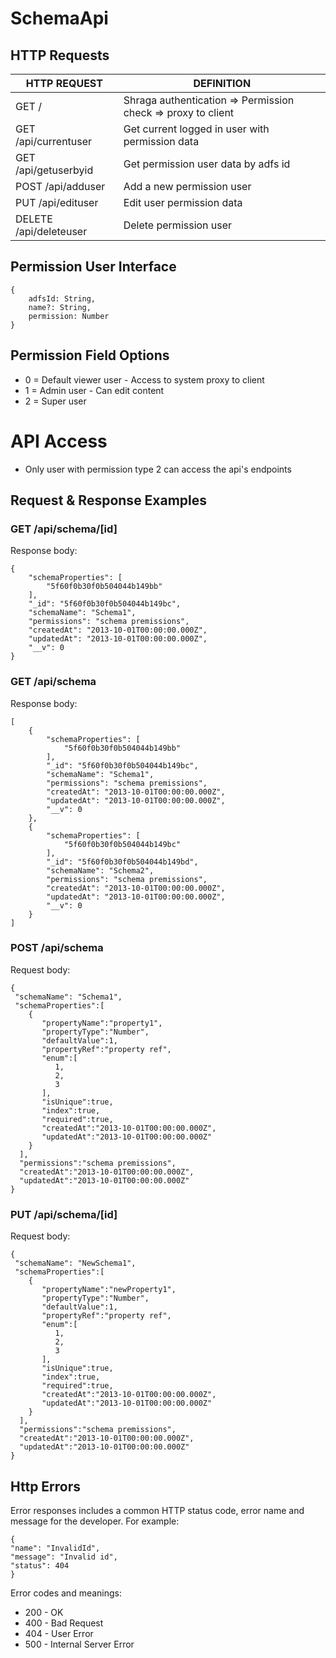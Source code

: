 # SchemaApi

## HTTP Requests

| HTTP REQUEST | DEFINITION            | 
| ----------- | --------------- |
| GET /         | Shraga authentication => Permission check => proxy to client |
| GET /api/currentuser       | Get current logged in user with permission data |
| GET /api/getuserbyid       | Get permission user data by adfs id |
| POST /api/adduser       | Add a new permission user |
| PUT /api/edituser       | Edit user permission data |
| DELETE /api/deleteuser       | Delete permission user |


## Permission User Interface

    {
        adfsId: String,
        name?: String,
        permission: Number
    }

## Permission Field Options

* 0 = Default viewer user - Access to system proxy to client
* 1 = Admin user - Can edit content
* 2 = Super user

# API Access
* Only user with permission type 2 can access the api's endpoints

## Request & Response Examples
  
### GET /api/schema/[id]

Response body:

    {
        "schemaProperties": [
            "5f60f0b30f0b504044b149bb"
        ],
        "_id": "5f60f0b30f0b504044b149bc",
        "schemaName": "Schema1",
        "permissions": "schema premissions",
        "createdAt": "2013-10-01T00:00:00.000Z",
        "updatedAt": "2013-10-01T00:00:00.000Z",
        "__v": 0
    }
    
### GET /api/schema

Response body:

    [
        {
            "schemaProperties": [
                "5f60f0b30f0b504044b149bb"
            ],
            "_id": "5f60f0b30f0b504044b149bc",
            "schemaName": "Schema1",
            "permissions": "schema premissions",
            "createdAt": "2013-10-01T00:00:00.000Z",
            "updatedAt": "2013-10-01T00:00:00.000Z",
            "__v": 0
        },
        {
            "schemaProperties": [
                "5f60f0b30f0b504044b149bc"
            ],
            "_id": "5f60f0b30f0b504044b149bd",
            "schemaName": "Schema2",
            "permissions": "schema premissions",
            "createdAt": "2013-10-01T00:00:00.000Z",
            "updatedAt": "2013-10-01T00:00:00.000Z",
            "__v": 0
        }
    ]
    
### POST /api/schema

Request body:

    {
     "schemaName": "Schema1",
     "schemaProperties":[
        {
           "propertyName":"property1",
           "propertyType":"Number",
           "defaultValue":1,
           "propertyRef":"property ref",
           "enum":[
              1,
              2,
              3
           ],
           "isUnique":true,
           "index":true,
           "required":true,
           "createdAt":"2013-10-01T00:00:00.000Z",
           "updatedAt":"2013-10-01T00:00:00.000Z"
        }
      ],
      "permissions":"schema premissions",
      "createdAt":"2013-10-01T00:00:00.000Z",
      "updatedAt":"2013-10-01T00:00:00.000Z"
    }
    
### PUT /api/schema/[id]

Request body:

    {
     "schemaName": "NewSchema1",
     "schemaProperties":[
        {
           "propertyName":"newProperty1",
           "propertyType":"Number",
           "defaultValue":1,
           "propertyRef":"property ref",
           "enum":[
              1,
              2,
              3
           ],
           "isUnique":true,
           "index":true,
           "required":true,
           "createdAt":"2013-10-01T00:00:00.000Z",
           "updatedAt":"2013-10-01T00:00:00.000Z"
        }
      ],
      "permissions":"schema premissions",
      "createdAt":"2013-10-01T00:00:00.000Z",
      "updatedAt":"2013-10-01T00:00:00.000Z"
    }  
    
## Http Errors

Error responses includes a common HTTP status code, error name and message for the developer. For example:

    {
    "name": "InvalidId",
    "message": "Invalid id",
    "status": 404
    }

Error codes and meanings:
* 200 - OK
* 400 - Bad Request
* 404 - User Error
* 500 - Internal Server Error
